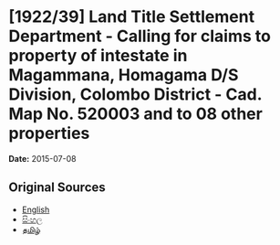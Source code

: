 # [1922/39] Land Title Settlement Department - Calling for claims to property of intestate in Magammana, Homagama D/S Division, Colombo District - Cad. Map No. 520003 and to 08 other properties

**Date:** 2015-07-08

## Original Sources

- [English](https://documents.gov.lk/view/extra-gazettes/2015/7/1922-39_E.pdf)
- [සිංහල](https://documents.gov.lk/view/extra-gazettes/2015/7/1922-39_S.pdf)
- [தமிழ்](https://documents.gov.lk/view/extra-gazettes/2015/7/1922-39_T.pdf)
